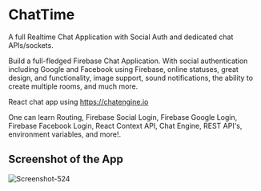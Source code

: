 # ChatTime 
A full Realtime Chat Application with Social Auth and dedicated chat APIs/sockets.

Build a full-fledged Firebase Chat Application. With social authentication including Google and Facebook using Firebase, online statuses, great design, and functionality, image support, sound notifications, the ability to create multiple rooms, and much more.

React chat app using https://chatengine.io

One can learn Routing, Firebase Social Login, Firebase Google Login, Firebase Facebook Login, React Context API, Chat Engine, REST API's, environment variables, and more!.

## Screenshot of the App

<img src="https://i.ibb.co/d6zwxRM/Screenshot-524.png" alt="Screenshot-524" border="0">
